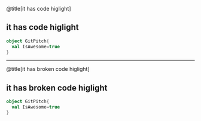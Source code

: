 @title[it has code higlight]
## it has code higlight

```scala
object GitPitch{
  val IsAwesome=true
}
```

---

@title[it has broken code higlight]
## it has broken code higlight

```scala
object GitPitch{
  val IsAwesome=true
}
```

